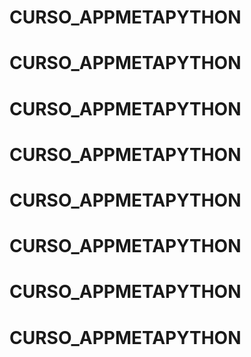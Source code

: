 # CURSO_APPMETAPYTHON
# CURSO_APPMETAPYTHON
# CURSO_APPMETAPYTHON
# CURSO_APPMETAPYTHON
# CURSO_APPMETAPYTHON
# CURSO_APPMETAPYTHON
# CURSO_APPMETAPYTHON
# CURSO_APPMETAPYTHON
